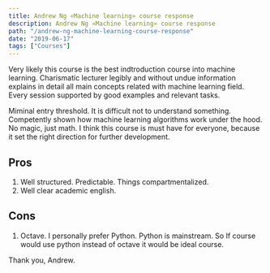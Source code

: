 ```yaml
---
title: Andrew Ng «Machine learning» course response
description: Andrew Ng «Machine learning» course response
path: "/andrew-ng-machine-learning-course-response"
date: "2019-06-17"
tags: ["Courses"]
---
```


Very likely this course is the best indtroduction course into machine learning. Charismatic lecturer legibly and without undue information explains in detail all main concepts related with machine learning field. Every session supported by good examples and relevant tasks.

Miminal entry threshold. It is difficult not to understand something. Competently shown how machine learning algorithms work under the hood. No magic, just math. I think this course is must have for everyone, because it set the right direction for further development.

## Pros

1. Well structured. Predictable. Things compartmentalized.
2. Well clear academic english.

## Cons

1. Octave. I personally prefer Python. Python is mainstream. So If course would use python instead of octave it would be ideal course.

Thank you, Andrew.
